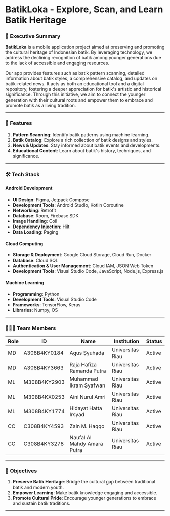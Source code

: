 # BatikLoka - Explore, Scan, and Learn Batik Heritage

### 📜 Executive Summary

**BatikLoka** is a mobile application project aimed at preserving and promoting the cultural heritage of Indonesian batik. By leveraging technology, we address the declining recognition of batik among younger generations due to the lack of accessible and engaging resources.

Our app provides features such as batik pattern scanning, detailed information about batik styles, a comprehensive catalog, and updates on batik-related news. It acts as both an educational tool and a digital repository, fostering a deeper appreciation for batik's artistic and historical significance. Through this initiative, we aim to connect the younger generation with their cultural roots and empower them to embrace and promote batik as a living tradition.

---

### 🚀 Features

1. **Pattern Scanning**: Identify batik patterns using machine learning.
2. **Batik Catalog**: Explore a rich collection of batik designs and styles.
3. **News & Updates**: Stay informed about batik events and developments.
4. **Educational Content**: Learn about batik's history, techniques, and significance.

---

### 🛠️ Tech Stack

#### **Android Development**

- **UI Design**: Figma, Jetpack Compose
- **Development Tools**: Android Studio, Kotlin Coroutine
- **Networking**: Retrofit
- **Database**: Room, Firebase SDK
- **Image Handling**: Coil
- **Dependency Injection**: Hilt
- **Data Loading**: Paging

#### **Cloud Computing**

- **Storage & Deployment**: Google Cloud Storage, Cloud Run, Docker
- **Database**: Cloud SQL
- **Authentication & User Management**: Cloud IAM, JSON Web Token
- **Development Tools**: Visual Studio Code, JavaScript, Node.js, Express.js

#### **Machine Learning**

- **Programming**: Python
- **Development Tools**: Visual Studio Code
- **Frameworks**: TensorFlow, Keras
- **Libraries**: Numpy, OS

---

### 🧑‍🤝‍🧑 Team Members

| Role | ID           | Name                        | Institution      | Status |
| ---- | ------------ | --------------------------- | ---------------- | ------ |
| MD   | A308B4KY0184 | Agus Syuhada                | Universitas Riau | Active |
| MD   | A308B4KY3663 | Raja Hafiza Ramanda Putra   | Universitas Riau | Active |
| ML   | M308B4KY2903 | Muhammad Ikram Syafwan      | Universitas Riau | Active |
| ML   | M308B4KX0253 | Aini Nurul Amri             | Universitas Riau | Active |
| ML   | M308B4KY1774 | Hidayat Hatta Irsyad        | Universitas Riau | Active |
| CC   | C308B4KY4593 | Zain M. Haqqo               | Universitas Riau | Active |
| CC   | C308B4KY3278 | Naufal Al Mahdy Amara Putra | Universitas Riau | Active |

---

### 🌟 Objectives

1. **Preserve Batik Heritage**: Bridge the cultural gap between traditional batik and modern youth.
2. **Empower Learning**: Make batik knowledge engaging and accessible.
3. **Promote Cultural Pride**: Encourage younger generations to embrace and sustain batik traditions.

---

<!-- ### 📥 Contribution
We welcome contributions! Follow these steps:
1. Fork the repository.
2. Create a branch for your feature (`git checkout -b feature/your-feature`).
3. Commit your changes (`git commit -m "Add your feature"`).
4. Push to the branch (`git push origin feature/your-feature`).
5. Open a pull request.

---

### 📞 Contact
For any inquiries or collaboration opportunities, please contact us via email: **batikloka.team@gmail.com**

**Let’s preserve and celebrate the legacy of batik together!** -->
